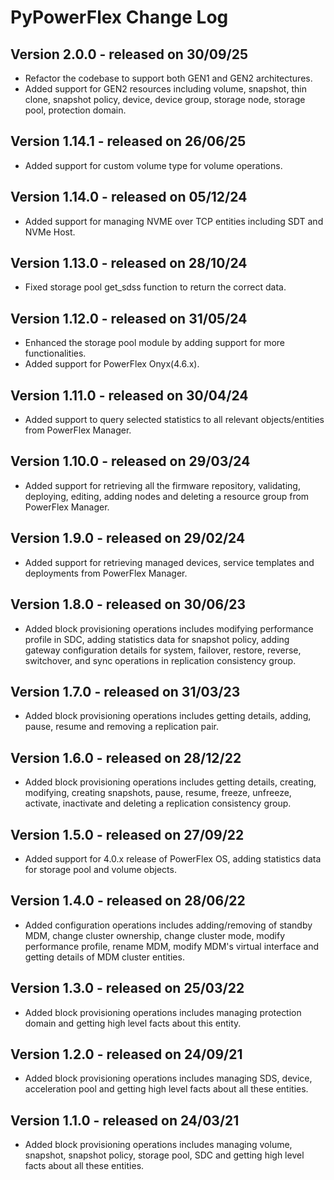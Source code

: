 # PyPowerFlex Change Log

## Version 2.0.0 - released on 30/09/25
- Refactor the codebase to support both GEN1 and GEN2 architectures.
- Added support for GEN2 resources including volume, snapshot, thin clone, snapshot policy,
  device, device group, storage node, storage pool, protection domain.

## Version 1.14.1 - released on 26/06/25
- Added support for custom volume type for volume operations.

## Version 1.14.0 - released on 05/12/24
- Added support for managing NVME over TCP entities including SDT and NVMe Host.

## Version 1.13.0 - released on 28/10/24
- Fixed storage pool get_sdss function to return the correct data.

## Version 1.12.0 - released on 31/05/24
- Enhanced the storage pool module by adding support for more functionalities.
- Added support for PowerFlex Onyx(4.6.x).

## Version 1.11.0 - released on 30/04/24
- Added support to query selected statistics to all relevant objects/entities from PowerFlex Manager.

## Version 1.10.0 - released on 29/03/24
- Added support for retrieving all the firmware repository, validating, deploying, editing, adding nodes and deleting a resource group from PowerFlex Manager.

## Version 1.9.0 - released on 29/02/24
- Added support for retrieving managed devices, service templates and deployments from PowerFlex Manager.

## Version 1.8.0 - released on 30/06/23
- Added block provisioning operations includes modifying performance profile in SDC, adding statistics data for snapshot policy, adding gateway configuration details for system, failover, restore, reverse, switchover, and sync operations in replication consistency group.

## Version 1.7.0 - released on 31/03/23
- Added block provisioning operations includes getting details, adding, pause, resume and removing a replication pair.

## Version 1.6.0 - released on 28/12/22
- Added block provisioning operations includes getting details, creating, modifying, creating snapshots, pause, resume, freeze, unfreeze,
  activate, inactivate and deleting a replication consistency group.

## Version 1.5.0 - released on 27/09/22
- Added support for 4.0.x release of PowerFlex OS, adding statistics data for storage pool and volume objects.

## Version 1.4.0 - released on 28/06/22
- Added configuration operations includes adding/removing of standby MDM, change cluster ownership, change cluster mode, modify performance profile, rename MDM, modify MDM's virtual interface and getting details of MDM cluster entities.

## Version 1.3.0 - released on 25/03/22
- Added block provisioning operations includes managing protection domain and getting high level facts about this entity.

## Version 1.2.0 - released on 24/09/21
- Added block provisioning operations includes managing SDS, device, acceleration pool and getting high level facts about all these entities.

## Version 1.1.0 - released on 24/03/21
- Added block provisioning operations includes managing volume, snapshot, snapshot policy, storage pool, SDC and getting high level facts about all these entities.

